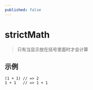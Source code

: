 ```yaml
---
published: false
---
```


# strictMath

> 只有当显示放在括号里面时才会计算

## 示例

```less
(1 + 1) // => 2
1 + 1   // => 1 + 1
```

